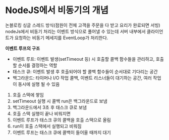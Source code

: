 # NodeJS에서 비동기의 개념

논블로킹 싱글 스레드 방식(점원이 전체 고객을 주문을 다 받고 요리가 완료되면 서빙)
nodeJs에서 비동기 처리는 이벤트 방식으로 풀어낼 수 있는데 서버 내부에서 클라이언트가 요청하는 비동기 메세지를 EventLoop가 처리한다.

**이벤트 루프의 구조**
* 이벤트 루프: 이벤트 발생(setTimeout 등) 시 호출할 콜백 함수들을 관리하고, 호출할 순서를 결정하는 역할
* 태스크 큐: 이벤트 발생 후 호출되어야 할 콜백 함수들이 순서대로 기다리는 공간
* 백그라운드: 타이머나 I/O 작업 콜백, 이벤트 리스너들이 대기하는 공간, 여러 작업이 동시에 실행 될 수 있음


1. 호출 스택에 쌓임
2. setTimeout 실행 시 콜백 run은 백그라운드로 보냄
3. 백그라운드에서 3초 후 태스크 큐로 보냄
4. 호출 스택 실행이 끝나 비워지면
5. 이벤트 루프가 태스크 큐의 콜백을 호출 스택으로 올림
6. run이 호출 스택에서 실행되고 비워짐
7. 이벤트 루프는 태스크 큐에 콜백이 들어올 때까지 대기
